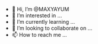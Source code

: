 - 👋 Hi, I’m @MAXYAYUM
- 👀 I’m interested in ...
- 🌱 I’m currently learning ...
- 💞️ I’m looking to collaborate on ...
- 📫 How to reach me ...

<!---
MAXYAYUM/MAXYAYUM is a ✨ special ✨ repository because its `README.md` (this file) appears on your GitHub profile.
You can click the Preview link to take a look at your changes.-->

